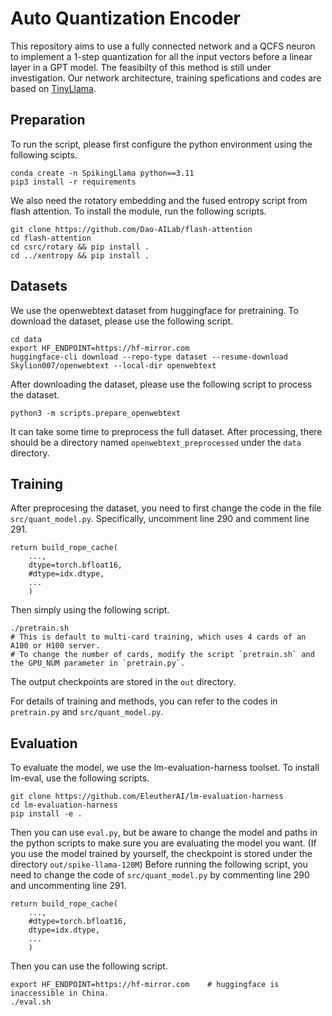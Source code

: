# Auto Quantization Encoder
This repository aims to use a fully connected network and a QCFS neuron to implement a 1-step quantization for all the input vectors before a linear layer in a GPT model. The feasibilty of this method is still under investigation. Our network architecture, training spefications and codes are based on [TinyLlama](https://github.com/jzhang38/TinyLlama).

## Preparation
To run the script, please first configure the python environment using the following scipts.

	conda create -n SpikingLlama python==3.11
	pip3 install -r requirements

We also need the rotatory embedding and the fused entropy script from flash attention. To install the module, run the following scripts.

	git clone https://github.com/Dao-AILab/flash-attention
	cd flash-attention
	cd csrc/rotary && pip install .
	cd ../xentropy && pip install .

## Datasets
We use the openwebtext dataset from huggingface for pretraining. To download the dataset, please use the following script.

	cd data
	export HF_ENDPOINT=https://hf-mirror.com
	huggingface-cli download --repo-type dataset --resume-download Skylion007/openwebtext --local-dir openwebtext

After downloading the dataset, please use the following script to process the dataset.

	python3 -m scripts.prepare_openwebtext

It can take some time to preprocess the full dataset. After processing, there should be a directory named `openwebtext_preprocessed` under the `data` directory.

## Training
After preprocesing the dataset, you need to first change the code in the file `src/quant_model.py`. Specifically, uncomment line 290 and comment line 291.

	return build_rope_cache(
		...,
		dtype=torch.bfloat16,
		#dtype=idx.dtype,
		...
		)

Then simply using the following script.

	./pretrain.sh
	# This is default to multi-card training, which uses 4 cards of an A100 or H100 server.
	# To change the number of cards, modify the script `pretrain.sh` and the GPU_NUM parameter in `pretrain.py`.

The output checkpoints are stored in the `out` directory. 

For details of training and methods, you can refer to the codes in `pretrain.py` and `src/quant_model.py`.

## Evaluation
To evaluate the model, we use the lm-evaluation-harness toolset. To install lm-eval, use the following scripts.

	git clone https://github.com/EleutherAI/lm-evaluation-harness
	cd lm-evaluation-harness
	pip install -e .

Then you can use `eval.py`, but be aware to change the model and paths in the python scripts to make sure you are evaluating the model you want. (If you use the model trained by yourself, the checkpoint is stored under the directory `out/spike-llama-120M`) Before running the following script, you need to change the code of `src/quant_model.py` by commenting line 290 and uncommenting line 291.

	return build_rope_cache(
		...,
		#dtype=torch.bfloat16,
		dtype=idx.dtype,
		...
		)

Then you can use the following script.

	export HF_ENDPOINT=https://hf-mirror.com    # huggingface is inaccessible in China.
	./eval.sh


